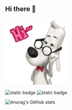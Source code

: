 ## Hi there 👋

<img src= "https://github.com/Astalex-s/Astalex-s/blob/main/cute-dog.gif" alt="The unlimited" width="200">

![static badge](https://img.shields.io/badge/py-python-brightgreen?logo=python)
![static badge](https://img.shields.io/badge/-django-blue?logo=django)


![Anurag's GitHub stats](https://github-readme-stats.vercel.app/api?username=anuraghazra&show_icons=true&theme=radical)

